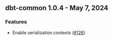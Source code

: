 ## dbt-common 1.0.4 - May 7, 2024

### Features

- Enable serialization contexts ([#126](https://github.com/dbt-labs/dbt-common/issues/126))
